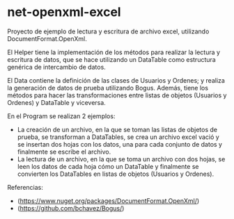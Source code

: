 # net-openxml-excel

Proyecto de ejemplo de lectura y escritura de archivo excel, utilizando DocumentFormat.OpenXml.

El Helper tiene la implementación de los métodos para realizar la lectura y escritura de datos, que se hace utilizando un DataTable como estructura genérica de intercambio de datos.

El Data contiene la definición de las clases de Usuarios y Ordenes; y realiza la generación de datos de prueba utilizando Bogus. Además, tiene los métodos para hacer las transformaciones entre listas de objetos (Usuarios y Ordenes) y DataTable y viceversa.

En el Program se realizan 2 ejemplos:
- La creación de un archivo, en la que se toman las listas de objetos de prueba, se transforman a DataTables, se crea un archivo excel vació y se insertan dos hojas con los datos, una para cada conjunto de datos y finalmente se escribe el archivo.
- La lectura de un archivo, en la que se toma un archivo con dos hojas, se leen los datos de cada hoja cómo un DataTable y finalmente se convierten los DataTables en listas de objetos (Usuarios y Ordenes).

Referencias:
- (https://www.nuget.org/packages/DocumentFormat.OpenXml/)
- (https://github.com/bchavez/Bogus/)
